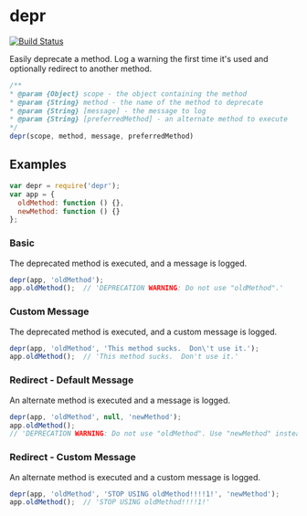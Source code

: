 # depr

[![Build Status][travis-badge]][travis-url]

Easily deprecate a method.  Log a warning the first time it's used and optionally redirect to another method.

```js
/**
* @param {Object} scope - the object containing the method
* @param {String} method - the name of the method to deprecate
* @param {String} [message] - the message to log
* @param {String} [preferredMethod] - an alternate method to execute
*/
depr(scope, method, message, preferredMethod)
```

## Examples

```js
var depr = require('depr');
var app = {
  oldMethod: function () {},
  newMethod: function () {}
};
```

### Basic
The deprecated method is executed, and a message is logged.

```js
depr(app, 'oldMethod');
app.oldMethod();  // 'DEPRECATION WARNING: Do not use "oldMethod".'
```

### Custom Message
The deprecated method is executed, and a custom message is logged.

```js
depr(app, 'oldMethod', 'This method sucks.  Don\'t use it.');
app.oldMethod();  // 'This method sucks.  Don't use it.'
```

### Redirect - Default Message
An alternate method is executed and a message is logged.

```js
depr(app, 'oldMethod', null, 'newMethod');
app.oldMethod();
// 'DEPRECATION WARNING: Do not use "oldMethod". Use "newMethod" instead.'
```

### Redirect - Custom Message
An alternate method is executed and a custom message is logged.

```js
depr(app, 'oldMethod', 'STOP USING oldMethod!!!!1!', 'newMethod');
app.oldMethod();  // 'STOP USING oldMethod!!!!1!'
```


[travis-badge]: https://travis-ci.org/reergymerej/depr.svg
[travis-url]: https://travis-ci.org/reergymerej/depr
